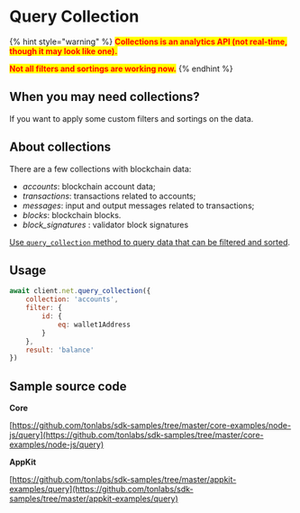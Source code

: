 # Query Collection

{% hint style="warning" %}
<mark style="color:red;">**Collections is an analytics API  (not real-time, though it may look like one).**</mark>&#x20;

<mark style="color:red;">**Not all filters and sortings are working now.**</mark>
{% endhint %}

## When you may need collections?&#x20;

If you want to apply some custom filters and sortings on the data.

## About collections

There are a few collections with blockchain data:

* _accounts_: blockchain account data;
* _transactions_: transactions related to accounts;
* _messages_: input and output messages related to transactions;
* _blocks_: blockchain blocks.
* _block\_signatures_ : validator block signatures

[Use `query_collection` method to query data that can be filtered and sorted](../../reference/types-and-methods/mod\_net.md#query\_collection).

## Usage

```javascript
await client.net.query_collection({
    collection: 'accounts',
    filter: {
        id: {
            eq: wallet1Address
        }
    },
    result: 'balance'
})
```

## Sample source code

**Core**

[https://github.com/tonlabs/sdk-samples/tree/master/core-examples/node-js/query](https://github.com/tonlabs/sdk-samples/tree/master/core-examples/node-js/query)

**AppKit**

[https://github.com/tonlabs/sdk-samples/tree/master/appkit-examples/query](https://github.com/tonlabs/sdk-samples/tree/master/appkit-examples/query)
